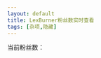 ```yaml
---
layout: default
title: LexBurner粉丝数实时查看
tags: [杂项,隐藏]
---
```


当前粉丝数：
<p id="follower"></p>
<script>
    function ajaxGetJSON(url) {
        return new Promise(function (resolve, reject) {
            const xhr = window.XMLHttpRequest ?
                new window.XMLHttpRequest() :
                new window.ActiveXObject('Microsoft.XMLHTTP');
            xhr.open('GET', url, true);
            xhr.onreadystatechange = function () {
                if (xhr.readyState == 4) {
                    if (xhr.status == 200 || xhr.status == 304) {
                        const jsonObj = JSON.parse(xhr.responseText);
                        resolve(jsonObj);
                    } else {
                        reject('HTTP ' + xhr.status + ' error!');
                    }
                }
            };
            xhr.send();
        });
    }
    setInterval(function(){
        ajaxGetJSON("//bird.ioliu.cn/v1?url=https://api.bilibili.com/x/relation/stat?vmid=777536").then(function(json){
            $("p#follower").text(json.data.follower);
        });
    },1000);
</script>